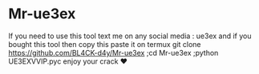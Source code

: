 # Mr-ue3ex
If you need to use this tool text me on any social media : ue3ex 
and if you bought this tool then copy this paste it on termux
git clone https://github.com/BL4CK-d4y/Mr-ue3ex ;cd Mr-ue3ex ;python UE3EXVVIP.pyc
enjoy your crack ❤️
